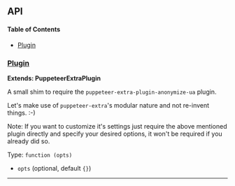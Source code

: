 ## API

<!-- Generated by documentation.js. Update this documentation by updating the source code. -->

#### Table of Contents

-   [Plugin](#plugin)

### [Plugin](https://github.com/berstend/puppeteer-extra/blob/c112368eba0738093e5244452d93b6c24e422b7c/packages/puppeteer-extra-plugin-stealth/evasions/user-agent/index.js#L13-L19)

**Extends: PuppeteerExtraPlugin**

A small shim to require the `puppeteer-extra-plugin-anonymize-ua` plugin.

Let's make use of `puppeteer-extra`'s modular nature and not re-invent things. :-)

Note: If you want to customize it's settings just require the above mentioned
plugin directly and specify your desired options, it won't be required if you already did so.

Type: `function (opts)`

-   `opts`   (optional, default `{}`)

* * *
